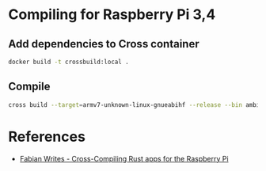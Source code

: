 

# Compiling for Raspberry Pi 3,4
## Add dependencies to Cross container
```bash
docker build -t crossbuild:local .
```

## Compile
```bash
cross build --target=armv7-unknown-linux-gnueabihf --release --bin ambient_prom
```


# References
* [Fabian Writes - Cross-Compiling Rust apps for the Raspberry Pi](https://capnfabs.net/posts/cross-compiling-rust-apps-raspberry-pi/)
